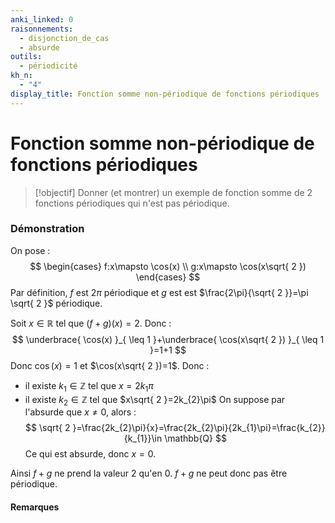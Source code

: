 ```yaml
---
anki_linked: 0
raisonnements:
  - disjonction_de_cas
  - absurde
outils:
  - périodicité
kh_n:
  - "4"
display_title: Fonction somme non-périodique de fonctions périodiques
---
```

# Fonction somme non-périodique de fonctions périodiques 

> [!objectif]
> Donner (et montrer) un exemple de fonction somme de 2 fonctions périodiques qui n'est pas périodique.

### Démonstration

On pose :
$$
\begin{cases}
f:x\mapsto \cos(x) \\
g:x\mapsto \cos(x\sqrt{ 2 })
\end{cases}
$$
Par définition, $f$ est $2\pi$ périodique et $g$ est est $\frac{2\pi}{\sqrt{ 2 }}=\pi \sqrt{ 2 }$ périodique.

Soit $x \in \mathbb{R}$ tel que $(f+g)(x)=2$. Donc :
$$
\underbrace{ \cos(x) }_{ \leq 1 }+\underbrace{ \cos(x\sqrt{ 2 }) }_{ \leq 1 }=1+1
$$
Donc $\cos(x)=1$ et $\cos(x\sqrt{ 2 })=1$.
Donc :
* il existe $k_{1}\in \mathbb{Z}$ tel que $x=2k_{1}\pi$
* il existe $k_{2}\in \mathbb{Z}$ tel que $x\sqrt{ 2 }=2k_{2}\pi$
On suppose par l'absurde que $x\ne0$, alors :
$$
\sqrt{ 2 }=\frac{2k_{2}\pi}{x}=\frac{2k_{2}\pi}{2k_{1}\pi}=\frac{k_{2}}{k_{1}}\in \mathbb{Q}
$$
Ce qui est absurde, donc $x=0$.

Ainsi $f+g$ ne prend la valeur $2$ qu'en $0$.
$f+g$ ne peut donc pas être périodique.

#### Remarques


